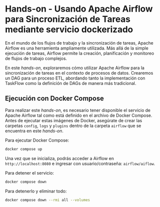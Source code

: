 # Hands-on - Usando Apache Airflow para Sincronización de Tareas mediante servicio dockerizado

En el mundo de los flujos de trabajo y la sincronización de tareas, Apache Airflow es una herramienta ampliamente utilizada. Más allá de la simple ejecución de tareas, Airflow permite la creación, planificación y monitoreo de flujos de trabajo complejos.

En este *hands-on*, exploraremos cómo utilizar Apache Airflow para la sincronización de tareas en el contexto de procesos de datos. Crearemos un DAG para un proceso ETL, abordando tanto la implementación con TaskFlow como la definición de DAGs de manera más tradicional.

## Ejecución con Docker Compose

Para realizar este *hands-on*, es necesario tener disponible el servicio de Apache Airflow tal como está definido en el archivo de Docker Compose. Antes de ejecutar estas imágenes de Docker, asegúrate de crear las carpetas `config`, `logs` y `plugins` dentro de la carpeta `airflow` que se encuentra en este *hands-on*.

Para ejecutar Docker Compose:

```Bash
docker compose up
```
Una vez que se inicializa, podrás acceder a Airflow en `http://localhost:8080` e ingresar con usuario/contraseña: `airflow/aiflow`.

Para detener el servicio:
```Bash
docker compose down
```

Para detenerlo y eliminar todo:
```Bash
docker compose down --rmi all --volumes
```
